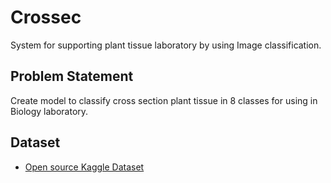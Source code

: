 # Crossec

System for supporting plant tissue laboratory by using Image classification.

## Problem Statement

Create model to classify cross section plant tissue in 8 classes for using in Biology laboratory.






## Dataset

 - [Open source Kaggle Dataset](https://www.kaggle.com/datasets/earthwttw/plant-tissue-cross-section-dataset?sort=votes)


